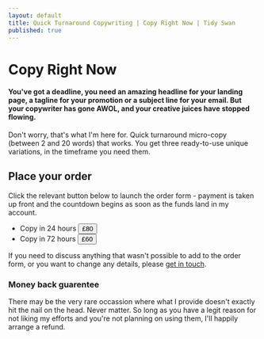 ```yaml
---
layout: default
title: Quick Turnaround Copywriting | Copy Right Now | Tidy Swan
published: true
---
```


# Copy Right Now

#### You've got a deadline, you need an amazing headline for your landing page, a tagline for your promotion or a subject line for your email. But your copywriter has gone AWOL, and your creative juices have stopped flowing.

Don't worry, that's what I'm here for. Quick turnaround micro-copy (between 2 and 20 words) that works. You get three ready-to-use unique variations, in the timeframe you need them.

## Place your order

Click the relevant button below to launch the order form - payment is taken up front and the countdown begins as soon as the funds land in my account.

- Copy in 24 hours <button class="button">£80</button>
- Copy in 72 hours <button class="button">£60</button>

If you need to discuss anything that wasn't possible to add to the order form, or you want to change any details, please [get in touch](/contact).

### Money back guarentee

There may be the very rare occassion where what I provide doesn't exactly hit the nail on the head. Never matter. So long as you have a legit reason for not liking my efforts and you're not planning on using them, I'll happily arrange a refund.
